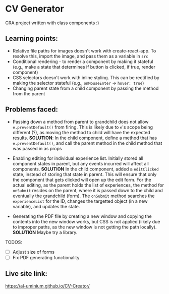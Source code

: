 # CV Generator
CRA project written with class components :)

## Learning points:
- Relative file paths for images doesn't work with create-react-app. To resolve this, import the image, and pass them as a variable in `src`
- Conditional rendering - to render a component by making it stateful (e.g., make a state that determines if button is clicked, if true, render component)
- CSS selectors doesn't work with inline styling. This can be rectified by making the selector stateful (e.g., `onMouseEnter` -> `hover: true`)
- Changing parent state from a child component by passing the method from the parent

## Problems faced:
- Passing down a method from parent to grandchild does not allow `e.preventDefault()` from firing. This is likely due to `e`'s scope being different (?), as moving the method to child will have the expected results.
**SOLUTION**:
In the child component, define a method that has `e.preventDefault()`, and call the parent method in the child method that was passed in as props 
  
- Enabling editing for individual experience list. Initially stored all component states in parent, but any events incurred will affect all components. 
**SOLUTION**
In the child component, added a `editClicked` state, instead of storing that state in parent. This will ensure that only the component that gets clicked will open up the edit form. 
For the actual editing, as the parent holds the list of experiences, the method for `onSubmit` resides on the parent, where it is passed down to the child and eventually the grandchild (form). The `onSubmit` method searches the `experienceList` for the ID, changes the targetted object (in a new variable), and updates the state. 

- Generating the PDF file by creating a new window and copying the contents into the new window works, but CSS is not applied (likely due to improper paths, as the new window is not getting the path locally).
**SOLUTION**
Maybe try a library.


TODOS:
- [ ] Adjust size of forms
- [ ] Fix PDF generating functionality

## Live site link:
https://al-uminium.github.io/CV-Creator/